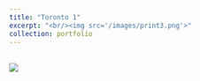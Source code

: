```yaml
---
title: "Toronto 1"
excerpt: "<br/><img src='/images/print3.png'>"
collection: portfolio
---
```

<br/><img src='/images/print3.png'>
